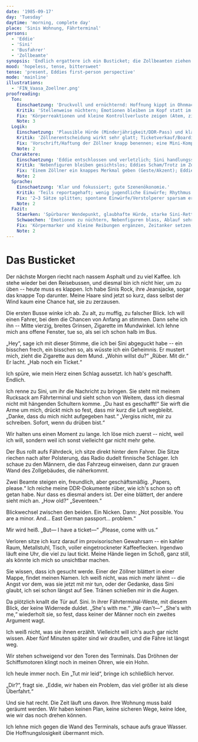 ```yaml
---
date: '1985-09-17'
day: 'Tuesday'
daytime: 'morning, complete day'
place: 'Sinis Wohnung, Fährterminal'
persons:
  - 'Eddie'
  - 'Sini'
  - 'Busfahrer'
  - 'Zollbeamte'
synopsis: 'Endlich ergattere ich ein Busticket; die Zollbeamten ziehen mich als Minderjährige mit DDR‑Pass heraus, Sini reißt mich frei – doch die Fähre ist weg und die Zeit läuft uns davon.'
mood: 'hopeless, tense, bittersweet'
tense: 'present, Eddies first-person perspective'
mode: 'mainline'
illustrations:
  - 'FIN_Vaasa_Zoellner.png'
proofreading:
  Ton:
    Einschaetzung: 'Druckvoll und ernüchternd: Hoffnung kippt in Ohnmacht, getragen von der Bindung zu Sini.'
    Kritik: 'Stellenweise nüchtern; Emotionen bleiben im Kopf statt im Körper, der Schmerz des verpassten Moments hallt zu kurz nach.'
    Fix: 'Körperreaktionen und kleine Kontrollverluste zeigen (Atem, zittrige Hände, verkrampfter Bauch); nach der Befreiung 1–2 stille Schläge stehen lassen (Geräusch, Blick, Leere); weniger Erklären, mehr unmittelbare Wahrnehmung.'
    Note: 3
  Logik:
    Einschaetzung: 'Plausible Hürde (Minderjährigkeit/DDR‑Pass) und klare Sequenz bis zum Verpassen der Fähre.'
    Kritik: 'Zöllnerentscheidung wirkt sehr glatt; Ticketverkauf/Boarding läuft reibungslos ohne Reibungspunkte.'
    Fix: 'Vorschrift/Haftung der Zöllner knapp benennen; eine Mini‑Komplikation beim Ticket/Boarding einstreuen; Abfahrtsminute/ Zeitdruck markieren.'
    Note: 2
  Charaktere:
    Einschaetzung: 'Eddie entschlossen und verletzlich; Sini handlungsstark und beschützend.'
    Kritik: 'Nebenfiguren bleiben gesichtslos; Eddies Scham/Trotz im Zollraum könnte schärfer sein.'
    Fix: 'Einem Zöllner ein knappes Merkmal geben (Geste/Akzent); Eddies Gegenimpuls kurz andeuten (Widerspruch, Tränen wegblinzeln); Sini einen Hauch von Risiko/Angst zeigen.'
    Note: 2
  Sprache:
    Einschaetzung: 'Klar und fokussiert; gute Szenenökonomie.'
    Kritik: 'Teils reportagehaft; wenig jugendliche Einwürfe; Rhythmus gleichförmig.'
    Fix: '2–3 Sätze splitten; spontane Einwürfe/Verstolperer sparsam ergänzen; Geräusche/Gerüche stärker einweben (Fährhorn, Öl, nasser Filz).'
    Note: 2
  Fazit:
    Staerken: 'Spürbarer Wendepunkt, glaubhafte Hürde, starke Sini‑Rettung, ernüchternder Nachklang.'
    Schwaechen: 'Emotionen zu nüchtern, Nebenfiguren blass, Ablauf sehr glatt.'
    Fix: 'Körpermarker und kleine Reibungen ergänzen, Zeitanker setzen, Sprachrhythmus variieren; Zöllner minimal profilieren.'
    Note: 2
---
```


# Das Busticket

Der nächste Morgen riecht nach nassem Asphalt und zu viel Kaffee. Ich stehe
wieder bei den Reisebussen, und diesmal bin ich nicht hier, um zu üben -- heute
muss es klappen. Ich habe Sinis Rock, ihre Jeansjacke, sogar das knappe Top
darunter. Meine Haare sind jetzt so kurz, dass selbst der Wind kaum eine Chance
hat, sie zu zerzausen.

Die ersten Busse winke ich ab. Zu alt, zu muffig, zu falscher Blick. Ich will
einen Fahrer, bei dem die Chancen von Anfang an stimmen. Dann sehe ich ihn --
Mitte vierzig, breites Grinsen, Zigarette im Mundwinkel. Ich lehne mich ans
offene Fenster, tue so, als sei ich schon halb im Bus.

„Hey“, sage ich mit dieser Stimme, die ich bei Sini abgeguckt habe -- ein
bisschen frech, ein bisschen so, als wüsste ich ein Geheimnis. Er mustert mich,
zieht die Zigarette aus dem Mund. „Wohin willst du?“ „Rüber. Mit dir.“ Er lacht.
„Hab noch ein Ticket.“

Ich spüre, wie mein Herz einen Schlag aussetzt. Ich hab's geschafft. Endlich.

Ich renne zu Sini, um ihr die Nachricht zu bringen. Sie steht mit meinem
Rucksack am Fährterminal und sieht schon von Weitem, dass ich diesmal nicht mit
hängenden Schultern komme. „Du hast es geschafft!“ Sie wirft die Arme um mich,
drückt mich so fest, dass mir kurz die Luft wegbleibt. „Danke, dass du mich
nicht aufgegeben hast.“ „Vergiss nicht, mir zu schreiben. Sofort, wenn du drüben
bist.“

Wir halten uns einen Moment zu lange. Ich löse mich zuerst -- nicht, weil ich
will, sondern weil ich sonst vielleicht gar nicht mehr gehe.

Der Bus rollt aufs Fährdeck, ich sitze direkt hinter dem Fahrer. Die Sitze
riechen nach alter Polsterung, das Radio dudelt finnische Schlager. Ich schaue
zu den Männern, die das Fahrzeug einweisen, dann zur grauen Wand des
Zollgebäudes, die näherkommt.

Zwei Beamte steigen ein, freundlich, aber geschäftsmäßig. „Papers, please.“ Ich
reiche meine DDR-Dokumente rüber, wie ich's schon so oft getan habe. Nur dass es
diesmal anders ist. Der eine blättert, der andere sieht mich an. „How old?“
„Seventeen.“

Blickwechsel zwischen den beiden. Ein Nicken. Dann: „Not possible. You are a
minor. And… East German passport… problem.“

Mir wird heiß. „But— I have a ticket—“ „Please, come with us.“

Verloren sitze ich kurz darauf im provisorischen Gewahrsam -- ein kahler Raum,
Metallstuhl, Tisch, voller eingetrockneter Kaffeeflecken. Irgendwo läuft eine
Uhr, die viel zu laut tickt. Meine Hände liegen im Schoß, ganz still, als könnte
ich mich so unsichtbar machen.

Sie wissen, dass ich gesucht werde. Einer der Zöllner blättert in einer Mappe,
findet meinen Namen. Ich weiß nicht, was mich mehr lähmt -- die Angst vor dem,
was sie jetzt mit mir tun, oder der Gedanke, dass Sini glaubt, ich sei schon
längst auf See. Tränen schießen mir in die Augen.

Da plötzlich knallt die Tür auf. Sini. In ihrer Fährterminal-Weste, mit diesem
Blick, der keine Widerrede duldet. „She's with me.“ „We can't—“ „She's with me,“
wiederholt sie, so fest, dass keiner der Männer noch ein zweites Argument wagt.

Ich weiß nicht, was sie ihnen erzählt. Vielleicht will ich's auch gar nicht
wissen. Aber fünf Minuten später sind wir draußen, und die Fähre ist längst weg.

Wir stehen schweigend vor den Toren des Terminals. Das Dröhnen der
Schiffsmotoren klingt noch in meinen Ohren, wie ein Hohn.

Ich heule immer noch. Ein „Tut mir leid“, bringe ich schließlich hervor.

„Dir?“, fragt sie. „Eddie, wir haben ein Problem, das viel größer ist als diese
Überfahrt.“

Und sie hat recht. Die Zeit läuft uns davon. Ihre Wohnung muss bald geräumt
werden. Wir haben keinen Plan, keine sicheren Wege, keine Idee, wie wir das noch
drehen können.

Ich lehne mich gegen die Wand des Terminals, schaue aufs graue Wasser. Die
Hoffnungslosigkeit übermannt mich.
